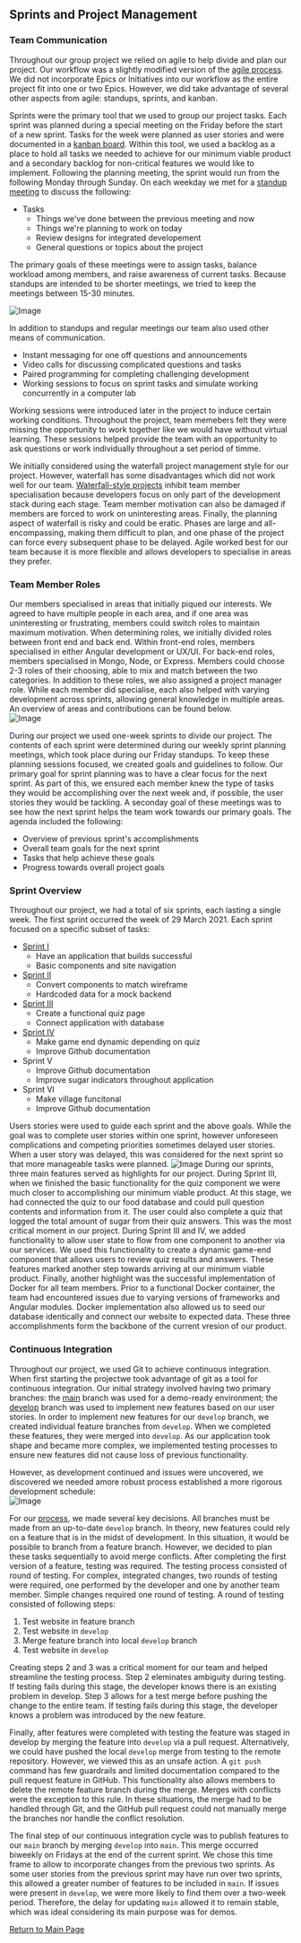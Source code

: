## Sprints and Project Management

### Team Communication
Throughout our group project we relied on agile to help divide and plan our project. Our workflow was a slightly modified version of the [agile process](https://www.atlassian.com/agile/project-management/workflow).
We did not incorporate Epics or Initiatives into our workflow as the entire project fit into one or two Epics. However, we did take advantage of several other aspects from agile: standups, sprints, and kanban.   
	
Sprints were the primary tool that we used to group our project tasks. Each sprint was planned during a special meeting on the Friday before the start of a new sprint. Tasks for the week were planned as user stories and were documented in a [kanban board](https://trello.com/b/ZzT0p21S/site-development). Within this tool, we used a backlog as a place to hold all tasks we needed to achieve for our minimum viable product and a secondary backlog for non-critical features we would like to implement. Following the planning meeting, the sprint would run from the following Monday through Sunday. On each weekday we met for a [standup meeting](https://www.youtube.com/watch?v=er9gntPjTJU) to discuss the following:
  - Tasks
      - Things we've done between the previous meeting and now
      - Things we're planning to work on today
      - Review designs for integrated developement
      - General questions or topics about the project
 
The primary goals of these meetings were to assign tasks, balance workload among members, and raise awareness of current tasks. Because standups are intended to be shorter meetings, we tried to keep the meetings between 15-30 minutes. 

![Image](sprintSchedule.png)

In addition to standups and regular meetings our team also used other means of communication. 
  - Instant messaging for one off questions and announcements
  - Video calls for discussing complicated questions and tasks
  - Paired programming for completing challenging development
  - Working sessions to focus on sprint tasks and simulate working concurrently in a computer lab

Working sessions were introduced later in the project to induce certain working conditions. Throughout the project, team memebers felt they were missing the opportunity to work together like we would have without virtual learning. These sessions helped provide the team with an opportunity to ask questions or work individually throughout a set period of timme.
	
We initially considered using the waterfall project management style for our project. However, waterfall has some disadvantages which did not work well for our team. [Waterfall-style projects](https://www.atlassian.com/agile/project-management/program) inhibit team member specialisation because developers focus on only part of the development stack during each stage. Team member motivation can also be damaged if members are forced to work on uninteresting areas. Finally, the planning aspect of waterfall is risky and could be eratic. Phases are large and all-encompassing, making them difficult to plan, and one phase of the project can force every subsequent phase to be delayed. Agile worked best for our team because it is more flexible and allows developers to specialise in areas they prefer.  

### Team Member Roles
Our members specialised in areas that initially piqued our interests. We agreed to have multiple people in each area, and if one area was uninteresting or frustrating, members could switch roles to maintain maximum motivation. When determining roles, we initially divided roles between front end and back end. Within front-end roles, members specialised in either Angular development or UX/UI. For back-end roles, members specialised in Mongo, Node, or Express. Members could choose 2-3 roles of their choosing, able to mix and match between the two categories. In addition to these roles, we also assigned a project manager role. While each member did specialise, each also helped with varying development across sprints, allowing general knowledge in multiple areas. An overview of areas and contributions can be found below.  
![Image](TeamRoles.png)  

During our project we used one-week sprints to divide our project. The contents of each sprint were determined during our weekly sprint planning meetings, which took place during our Friday standups. To keep these planning sessions focused, we created goals and guidelines to follow. Our primary goal for sprint planning was to have a clear focus for the next sprint. As part of this, we ensured each member knew the type of tasks they would be accomplishing over the next week and, if possible, the user stories they would be tackling. A seconday goal of these meetings was to see how the next sprint helps the team work towards our primary goals. The agenda included the following:
  - Overview of previous sprint's accomplishments
  - Overall team goals for the next sprint
  - Tasks that help achieve these goals
  - Progress towards overall project goals  

### Sprint Overview
Throughout our project, we had a total of six sprints, each lasting a single week. The first sprint occurred the week of 29 March 2021. Each sprint focused on a specific subset of tasks: 
  - [Sprint I](SugarRushSprint1.pdf)
      - Have an application that builds successful
      - Basic components and site navigation
  - [Sprint II](SugarRushSprint2.pdf)
      - Convert components to match wireframe
      - Hardcoded data for a mock backend
  - [Sprint III](SugarRushSprint3.pdf)
      - Create a functional quiz page
      - Connect application with database
  - [Sprint IV](SugarRushSprint4.pdf)
      - Make game end dynamic depending on quiz
      - Improve Github documentation
  - Sprint V
      - Improve Github documentation
      - Improve sugar indicators throughout application
  - Sprint VI
      - Make village funcitonal
      - Improve Github documentation

Users stories were used to guide each sprint and the above goals. While the goal was to complete user stories within one sprint, however unforeseen complications and competing priorities sometimes delayed user stories. When a user story was delayed, this was considered for the next sprint so that more manageable tasks were planned.
![Image](SprintDiagram.png)
During our sprints, three main features served as highlights for our project. During Sprint III, when we finished the basic functionality for the quiz component we were much closer to accomplishing our minimum viable product. At this stage, we had connected the quiz to our food database and could pull question contents and information from it. The user could also complete a quiz that logged the total amount of sugar from their quiz answers. This was the most critical moment in our project. During Sprint III and IV, we added functionality to allow user state to flow from one component to another via our services. We used this functionality to create a dynamic game-end component that allows users to review quiz results and answers. These features marked another step towards arriving at our minimum viable product. Finally, another highlight was the successful implementation of Docker for all team members. Prior to a functional Docker container, the team had encountered issues due to varying versions of frameworks and Angular modules. Docker implementation also allowed us to seed our database identically and connect our website to expected data. These three accomplishments form the backbone of the current vresion of our product.    

### Continuous Integration
Throughout our project, we used Git to achieve continuous integration. When first starting the projectwe took advantage of git as a tool for continuous integration. Our initial strategy involved having two primary branches: the [main](../../../) branch was used for a demo-ready environment; the [develop](../../../tree/develop) branch was used to implement new features based on our user stories. In order to implement new features for our `develop` branch, we created individual feature branches from `develop`. When we completed these features, they were merged into `develop`. As our application took shape and became more complex, we implemented testing processes to ensure new features did not cause loss of previous functionality.

However, as development continued and issues were uncovered, we discovered we needed amore robust process established a more rigorous development schedule:  
![Image](DevProcess.png)

For our [process](SugarRushDevCycle.pdf), we made several key decisions. All branches must be made from an up-to-date `develop` branch. In theory, new features could rely on a feature that is in the midst of development. In this situation, it would be possible to branch from a feature branch. However, we decided to plan these tasks sequentially to avoid merge conflicts. After completing the first version of a feature, testing was required. The testing process consisted of round of testing. For complex, integrated changes, two rounds of testing were required, one performed by the developer and one by another team member. Simple changes required one round of testing. A round of testing consisted of following steps:
  1. Test website in feature branch
  2. Test website in `develop`
  3. Merge feature branch into local `develop` branch
  4. Test website in `develop`

Creating steps 2 and 3 was a critical moment for our team and helped streamline the testing process. Step 2 eleminates ambiguity during testing. If testing fails during this stage, the developer knows there is an existing problem in develop. Step 3 allows for a test merge before pushing the change to the entire team. If testing fails during this stage, the developer knows a problem was introduced by the new feature.

Finally, after features were completed with testing the feature was staged in develop by merging the feature into `develop` via a pull request. Alternatively, we could have pushed the local `develop` merge from testing to the remote repository. However, we viewed this as an unsafe action. A `git push` command has few guardrails and limited documentation compared to the pull request feature in GitHub. This functionality also allows members to delete the remote feature branch during the merge. Merges with conflicts were the exception to this rule. In these situations, the merge had to be handled through Git, and the GitHub pull request could not manually merge the branches nor handle the conflict resolution. 

The final step of our continuous integration cycle was to publish features to our `main` branch by merging `develop` into `main`. This merge occurred biweekly on Fridays at the end of the current sprint. We chose this time frame to allow to incorporate changes from the previous two sprints. As some user stories from the previous sprint may have run over two sprints, this allowed a greater number of features to be included in `main`. If issues were present in `develop`, we were more likely to find them over a two-week period. Therefore, the delay for updating `main` allowed it to remain stable, which was ideal considering its main purpose was for demos.   

[Return to Main Page](../../../)
